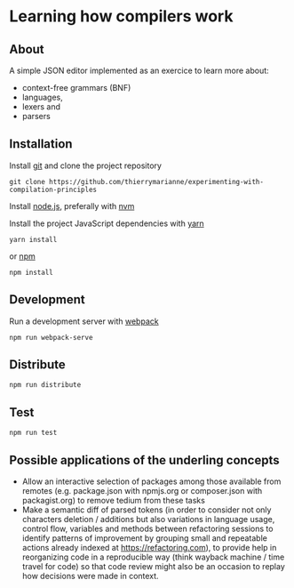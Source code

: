 # Learning how compilers work

## About

A simple JSON editor implemented as an exercice
to learn more about:
 - context-free grammars (BNF)
 - languages,
 - lexers and
 - parsers

## Installation

Install [git](https://git-scm.org) and clone the project repository

```
git clone https://github.com/thierrymarianne/experimenting-with-compilation-principles
```

Install [node.js](https://nodejs.org), 
preferally with [nvm](https://github.com/creationix/nvm)

Install the project JavaScript dependencies with [yarn](https://yarnpkg.com/en/docs/install#mac-stable) 

```
yarn install
```

or [npm](https://nodejs.org/en/download/)

```
npm install
```
## Development

Run a development server with [webpack](https://webpack.js.org/)

```
npm run webpack-serve
```

## Distribute

```
npm run distribute
```

## Test

```
npm run test
```

## Possible applications of the underling concepts 

 - Allow an interactive selection of packages among those available from remotes
 (e.g. package.json with npmjs.org or composer.json with packagist.org) to remove tedium 
 from these tasks
 - Make a semantic diff of parsed tokens (in order to consider not only characters deletion / 
 additions but also variations in language usage, control flow, variables and methods between
 refactoring sessions to identify patterns of improvement by grouping small and repeatable
 actions already indexed at https://refactoring.com), to provide help in reorganizing code in a
 reproducible way (think wayback machine / time travel for code) so that code review might also
 be an occasion to replay how decisions were made in context.
